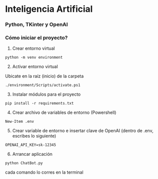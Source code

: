 # Inteligencia Artificial

### Python, TKinter y OpenAI

### Cómo iniciar el proyecto?

1. Crear entorno virtual

```console
python -m venv environment
```

2. Activar entorno virtual

Ubicate en la raíz (inicio) de la carpeta

```console
./environment/Scripts/activate.ps1
```

3. Instalar módulos para el proyecto

```console
pip install -r requirements.txt
```

4. Crear archivo de variables de entorno (Powershell)

```console
New-Item .env
```

5. Crear variable de entorno e insertar clave de OpenAI (dentro de .env, escribes lo siguiente)

```console
OPENAI_API_KEY=sk-12345
```

6. Arrancar aplicación

```console
python ChatBot.py
```

cada comando lo corres en la terminal
